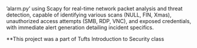 ’alarm.py’ using Scapy for real-time network packet analysis and threat detection, 
capable of identifying various scans (NULL, FIN, Xmas), unauthorized access attempts (SMB, RDP, VNC), 
and exposed credentials, with immediate alert generation detailing incident specifics.

**This project was a part of Tufts Introduction to Security class
